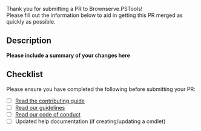 Thank you for submitting a PR to Brownserve.PSTools!  
Please fill out the information below to aid in getting this PR merged as quickly as possible.  

## Description
**Please include a summary of your changes here**

## Checklist
Please ensure you have completed the following before submitting your PR:
- [ ] [Read the contributing guide](https://github.com/brownserve-uk/brownserve.pstools#contributing)
- [ ] [Read our guidelines](https://github.com/Brownserve-UK/Brownserve.PSTools/blob/main/Docs/GUIDELINES.md)
- [ ] [Read our code of conduct](https://github.com/Brownserve-UK/Brownserve.PSTools/blob/main/Docs/CODE_OF_CONDUCT.md)
- [ ] Updated help documentation (if creating/updating a cmdlet)
